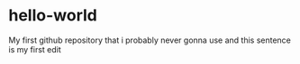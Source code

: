 # hello-world
My first github repository that i probably never gonna use
and this sentence is my first edit
